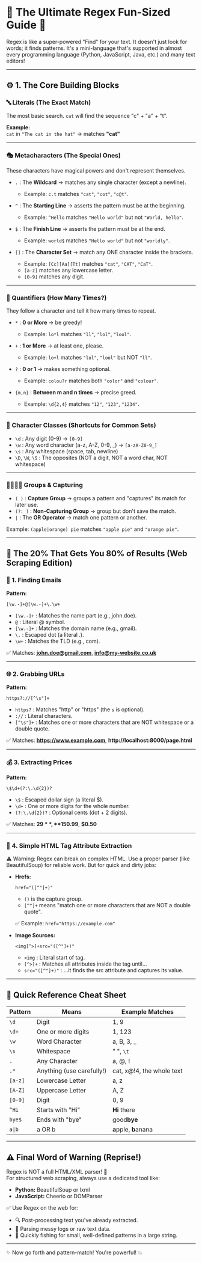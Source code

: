 # 🧠 The Ultimate Regex Fun-Sized Guide 🎉

Regex is like a super-powered "Find" for your text. It doesn't just look for words; it finds patterns. It's a mini-language that's supported in almost every programming language (Python, JavaScript, Java, etc.) and many text editors!

---

## ⚙️ 1. The Core Building Blocks

### 🔤 Literals (The Exact Match)  
The most basic search. `cat` will find the sequence "c" + "a" + "t".  

**Example:**  
`cat` in `"The cat in the hat"` → matches **"cat"**

---

### 🎭 Metacharacters (The Special Ones)  

These characters have magical powers and don't represent themselves.

- `.` : The **Wildcard** → matches any single character (except a newline).  
  - Example: `c.t` matches `"cat"`, `"cot"`, `"c@t"`.

- `^` : The **Starting Line** → asserts the pattern must be at the beginning.  
  - Example: `^Hello` matches `"Hello world"` but not `"World, hello"`.

- `$` : The **Finish Line** → asserts the pattern must be at the end.  
  - Example: `world$` matches `"Hello world"` but not `"worldly"`.

- `[]` : The **Character Set** → match any ONE character inside the brackets.  
  - Example: `[Cc][Aa][Tt]` matches `"cat"`, `"CAT"`, `"CaT"`.  
  - `[a-z]` matches any lowercase letter.  
  - `[0-9]` matches any digit.

---

### 🔢 Quantifiers (How Many Times?)  

They follow a character and tell it how many times to repeat.

- `*` : **0 or More** → be greedy!  
  - Example: `lo*l` matches `"ll"`, `"lol"`, `"lool"`.

- `+` : **1 or More** → at least one, please.  
  - Example: `lo+l` matches `"lol"`, `"lool"` but NOT `"ll"`.

- `?` : **0 or 1** → makes something optional.  
  - Example: `colou?r` matches both `"color"` and `"colour"`.

- `{m,n}` : **Between m and n times** → precise greed.  
  - Example: `\d{2,4}` matches `"12"`, `"123"`, `"1234"`.

---

### 📘 Character Classes (Shortcuts for Common Sets)

- `\d` : Any digit (0-9) → `[0-9]`  
- `\w` : Any word character (a-z, A-Z, 0-9, _) → `[a-zA-Z0-9_]`  
- `\s` : Any whitespace (space, tab, newline)  
- `\D`, `\W`, `\S` : The opposites (NOT a digit, NOT a word char, NOT whitespace)

---

### 👨‍👩‍👧‍👦 Groups & Capturing

- `( )` : **Capture Group** → groups a pattern and "captures" its match for later use.  
- `(?: )` : **Non-Capturing Group** → group but don't save the match.  
- `|` : The **OR Operator** → match one pattern or another.  

Example: `(apple|orange) pie` matches `"apple pie"` and `"orange pie"`.

---

## 🎯 The 20% That Gets You 80% of Results (Web Scraping Edition)

### 📧 1. Finding Emails
**Pattern:**  
```
[\w.-]+@[\w.-]+\.\w+
```

- `[\w.-]+` : Matches the name part (e.g., john.doe).  
- `@` : Literal @ symbol.  
- `[\w.-]+` : Matches the domain name (e.g., gmail).  
- `\.` : Escaped dot (a literal .).  
- `\w+` : Matches the TLD (e.g., com).  

✅ Matches: **john.doe@gmail.com**, **info@my-website.co.uk**

---

### 🌐 2. Grabbing URLs
**Pattern:**  
```
https?://[^\s"]+
```

- `https?` : Matches "http" or "https" (the `s` is optional).  
- `://` : Literal characters.  
- `[^\s"]+` : Matches one or more characters that are NOT whitespace or a double quote.  

✅ Matches: **https://www.example.com**, **http://localhost:8000/page.html**

---

### 💰 3. Extracting Prices
**Pattern:**  
```
\$\d+(?:\.\d{2})?
```

- `\$` : Escaped dollar sign (a literal $).  
- `\d+` : One or more digits for the whole number.  
- `(?:\.\d{2})?` : Optional cents (dot + 2 digits).  

✅ Matches: **$29**, **$150.99**, **$0.50**

---

### 🔗 4. Simple HTML Tag Attribute Extraction
⚠️ Warning: Regex can break on complex HTML. Use a proper parser (like BeautifulSoup) for reliable work. But for quick and dirty jobs:

- **Hrefs:**  
  ```
  href="([^"]+)"
  ```
  - `()` is the capture group.  
  - `[^"]+` means "match one or more characters that are NOT a double quote".  

  ✅ Example: `href="https://example.com"`

- **Image Sources:**  
  ```
  <img[^>]+src="([^"]+)"
  ```
  - `<img` : Literal start of tag.  
  - `[^>]+` : Matches all attributes inside the tag until...  
  - `src="([^"]+)"` : ...it finds the src attribute and captures its value.  

---

## 🧪 Quick Reference Cheat Sheet

| Pattern | Means | Example Matches |
|---------|-------|-----------------|
| `\d` | Digit | 1, 9 |
| `\d+` | One or more digits | 1, 123 |
| `\w` | Word Character | a, B, 3, _ |
| `\s` | Whitespace | " ", `\t` |
| `.` | Any Character | a, @, ! |
| `.*` | Anything (use carefully!) | cat, x@!4, the whole text |
| `[a-z]` | Lowercase Letter | a, z |
| `[A-Z]` | Uppercase Letter | A, Z |
| `[0-9]` | Digit | 0, 9 |
| `^Hi` | Starts with "Hi" | **Hi** there |
| `bye$` | Ends with "bye" | good**bye** |
| `a\|b` | a OR b | **a**pple, **b**anana |

---

## ⚠️ Final Word of Warning (Reprise!)

Regex is NOT a full HTML/XML parser! 🚫  
For structured web scraping, always use a dedicated tool like:

- **Python:** BeautifulSoup or lxml  
- **JavaScript:** Cheerio or DOMParser  

✅ Use Regex on the web for:
- 🔍 Post-processing text you've already extracted.  
- 📜 Parsing messy logs or raw text data.  
- 🎣 Quickly fishing for small, well-defined patterns in a large string.  

---

✨ Now go forth and pattern-match! You're powerful! 💥
